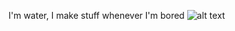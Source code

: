 I'm water,
I make stuff whenever I'm bored
![alt text](https://media.tenor.com/azcgMMUGlesAAAAi/mario-party.gif)
